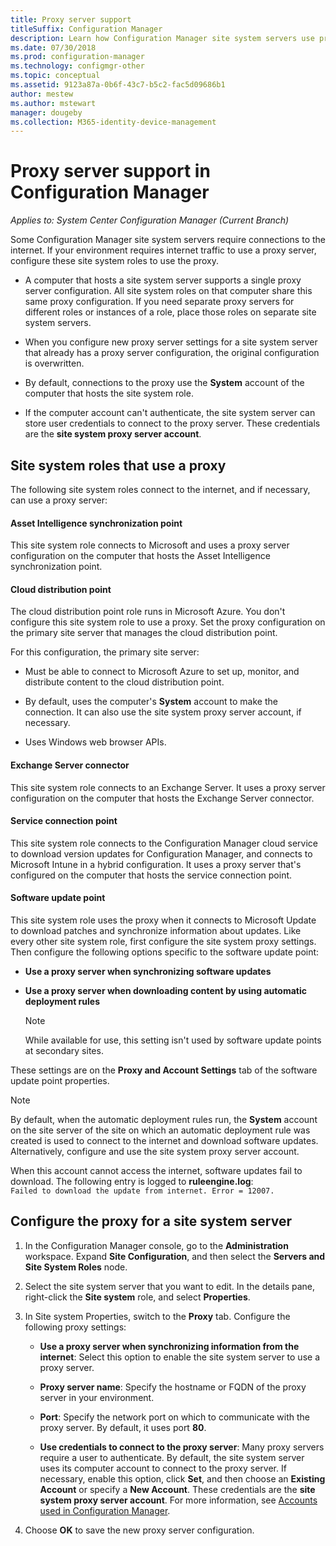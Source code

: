 ```yaml
---
title: Proxy server support
titleSuffix: Configuration Manager
description: Learn how Configuration Manager site system servers use proxy servers.
ms.date: 07/30/2018
ms.prod: configuration-manager
ms.technology: configmgr-other
ms.topic: conceptual
ms.assetid: 9123a87a-0b6f-43c7-b5c2-fac5d09686b1
author: mestew
ms.author: mstewart
manager: dougeby
ms.collection: M365-identity-device-management
---
```


# Proxy server support in Configuration Manager

*Applies to: System Center Configuration Manager (Current Branch)*

Some Configuration Manager site system servers require connections to the internet. If your environment requires internet traffic to use a proxy server, configure these site system roles to use the proxy.  

-   A computer that hosts a site system server supports a single proxy server configuration. All site system roles on that computer share this same proxy configuration. If you need separate proxy servers for different roles or instances of a role, place those roles on separate site system servers.  

-   When you configure new proxy server settings for a site system server that already has a proxy server configuration, the original configuration is overwritten.  

-   By default, connections to the proxy use the **System** account of the computer that hosts the site system role.  

-   If the computer account can't authenticate, the site system server can store user credentials to connect to the proxy server. These credentials are the **site system proxy server account**.  



## Site system roles that use a proxy

The following site system roles connect to the internet, and if necessary, can use a proxy server:  


#### Asset Intelligence synchronization point
This site system role connects to Microsoft and uses a proxy server configuration on the computer that hosts the Asset Intelligence synchronization point.  


#### Cloud distribution point
The cloud distribution point role runs in Microsoft Azure. You don't configure this site system role to use a proxy. Set the proxy configuration on the primary site server that manages the cloud distribution point.  

For this configuration, the primary site server:  

-   Must be able to connect to Microsoft Azure to set up, monitor, and distribute content to the cloud distribution point.  

-   By default, uses the computer's **System** account to make the connection. It can also use the site system proxy server account, if necessary.  

-   Uses Windows web browser APIs.  


#### Exchange Server connector
This site system role connects to an Exchange Server. It uses a proxy server configuration on the computer that hosts the Exchange Server connector.  


#### Service connection point
This site system role connects to the Configuration Manager cloud service to download version updates for Configuration Manager, and connects to Microsoft Intune in a hybrid configuration. It uses a proxy server that's configured on the computer that hosts the service connection point.  


#### Software update point
This site system role uses the proxy when it connects to Microsoft Update to download patches and synchronize information about updates. Like every other site system role, first configure the site system proxy settings. Then configure the following options specific to the software update point:  

-   **Use a proxy server when synchronizing software updates**  

-   **Use a proxy server when downloading content by using automatic deployment rules**  

    > [!Note]  
    > While available for use, this setting isn't used by software update points at secondary sites.  

These settings are on the **Proxy and Account Settings** tab of the software update point properties.  

> [!NOTE]  
>  By default, when the automatic deployment rules run, the **System** account on the site server of the site on which an automatic deployment rule was created is used to connect to the internet and download software updates. Alternatively, configure and use the site system proxy server account. 
>   
>  When this account cannot access the internet, software updates fail to download. The following entry is logged to **ruleengine.log**:  
> `Failed to download the update from internet. Error = 12007.`  



## Configure the proxy for a site system server  

1.  In the Configuration Manager console, go to the **Administration** workspace. Expand **Site Configuration**, and then select the **Servers and Site System Roles** node.  

2.  Select the site system server that you want to edit. In the details pane, right-click the **Site system** role, and select **Properties**.  

3.  In Site system Properties, switch to the **Proxy** tab. Configure the following proxy settings:  

    - **Use a proxy server when synchronizing information from the internet**: Select this option to enable the site system server to use a proxy server.  

    - **Proxy server name**: Specify the hostname or FQDN of the proxy server in your environment.  

    - **Port**: Specify the network port on which to communicate with the proxy server. By default, it uses port **80**.  

    - **Use credentials to connect to the proxy server**: Many proxy servers require a user to authenticate. By default, the site system server uses its computer account to connect to the proxy server. If necessary, enable this option, click **Set**, and then choose an **Existing Account** or specify a **New Account**. These credentials are the **site system proxy server account**.  For more information, see [Accounts used in Configuration Manager](/sccm/core/plan-design/hierarchy/accounts).  

4.  Choose **OK** to save the new proxy server configuration.  
